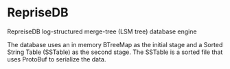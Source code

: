 # RepriseDB
RepreiseDB log-structured merge-tree (LSM tree) database engine

The database uses an in memory BTreeMap as the initial stage and a Sorted
String Table (SSTable) as the second stage. The SSTable is a sorted file
that uses ProtoBuf to serialize the data.
